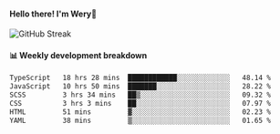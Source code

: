 #### Hello there! I'm Wery👋


![GitHub Streak](https://github-readme-streak-stats.herokuapp.com/?user=weryzebra-yue&theme=swift&hide_border=false&include_all_commits=true)



#### 📊 Weekly development breakdown
<!--START_SECTION:waka-->

```txt
TypeScript   18 hrs 28 mins  ████████████░░░░░░░░░░░░░   48.14 %
JavaScript   10 hrs 50 mins  ███████░░░░░░░░░░░░░░░░░░   28.22 %
SCSS         3 hrs 34 mins   ██▒░░░░░░░░░░░░░░░░░░░░░░   09.32 %
CSS          3 hrs 3 mins    ██░░░░░░░░░░░░░░░░░░░░░░░   07.97 %
HTML         51 mins         ▓░░░░░░░░░░░░░░░░░░░░░░░░   02.23 %
YAML         38 mins         ▒░░░░░░░░░░░░░░░░░░░░░░░░   01.65 %
```

<!--END_SECTION:waka-->

